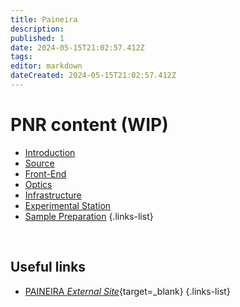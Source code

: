 ```yaml
---
title: Paineira
description: 
published: 1
date: 2024-05-15T21:02:57.412Z
tags: 
editor: markdown
dateCreated: 2024-05-15T21:02:57.412Z
---
```


# PNR content (WIP)

- [Introduction](/Beamlines/Paineira/pnr_intro)
- [Source](/Beamlines/Paineira/pnr_source)
- [Front-End](/Beamlines/Paineira/pnr_frontend)
- [Optics](/Beamlines/Paineira/pnr_optics)
- [Infrastructure](/Beamlines/Paineira/pnr_infra)
- [Experimental Station](/Beamlines/Paineira/pnr_exp_station)
- [Sample Preparation](/Beamlines/Paineira/pnr_sample_prep)
{.links-list}

<br>

## Useful links

- [PAINEIRA *External Site*](https://lnls.cnpem.br/grupos/paineira/){target=_blank}
{.links-list}
